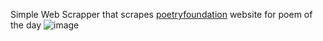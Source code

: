 Simple Web Scrapper that scrapes [poetryfoundation](https://www.poetryfoundation.org/) website for poem of the day
![image](https://github.com/Beehive324/WebScraper/assets/63168364/dfbeb28a-74ce-4561-ae6d-b1a5acf869e2)
